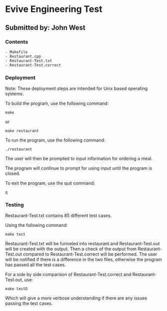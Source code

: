 # Evive Engineering Test

## Submitted by: John West

### Contents
```
- Makefile
- Restaurant.cpp
- Restaurant-Test.txt
- Restaurant-Test.correct
```

### Deployment
Note: These deployment steps are intended for Unix based operating systems.

To build the program, use the following command:
```
make
```
or
```
make restaurant
```

To run the program, use the following command:
```
./restaurant
```
The user will then be prompted to input information for ordering a meal.

The program will continue to prompt for using input until the program is closed.

To exit the program, use the quit command:
```
q
```

### Testing
Restaurant-Test.txt contains 85 different test cases.

Using the following command:
```
make test
```
Restaurant-Test.txt will be funneled into restaurant and Restaurant-Test.out will be created with the output.
Then a check of the output from Restaurant-Test.out compared to Restaurant-Test.correct will be performed.
The user will be notified if there is a difference in the two files, otherwise the program has passed all the test cases.

For a side by side comparison of Restaurant-Test.correct and Restaurant-Test.out, use:
```
make testD
```
Which will give a more verbose understanding if there are any issues passing the test cases.
